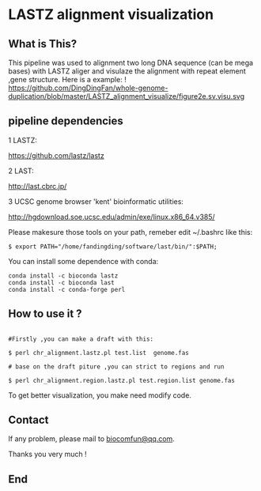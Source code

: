 # LASTZ alignment visualization


## What is This?

  This pipeline was used to alignment two long DNA sequence (can be mega bases) with LASTZ aliger and visulaze the alignment with repeat element ,gene structure. 
  Here is a example:
  ! https://github.com/DingDingFan/whole-genome-duplication/blob/master/LASTZ_alignment_visualize/figure2e.sv.visu.svg
  
 
## pipeline dependencies


1 LASTZ:

https://github.com/lastz/lastz

2 LAST:

http://last.cbrc.jp/

3 UCSC genome browser 'kent' bioinformatic utilities:

http://hgdownload.soe.ucsc.edu/admin/exe/linux.x86_64.v385/
  
Please makesure those tools on your path, remeber edit ~/.bashrc like this:

```
$ export PATH="/home/fandingding/software/last/bin/":$PATH;
```

You can install some dependence with conda:

```
conda install -c bioconda lastz
conda install -c bioconda last
conda install -c conda-forge perl

```
## How to use it ?


```

#Firstly ,you can make a draft with this:

$ perl chr_alignment.lastz.pl test.list  genome.fas

# base on the draft piture ,you can strict to regions and run 

$ perl chr_alignment.region.lastz.pl test.region.list genome.fas

```

To get better visualization, you make need modify code.

## Contact

If any problem, please mail to biocomfun@qq.com.

Thanks you very much !

## End
